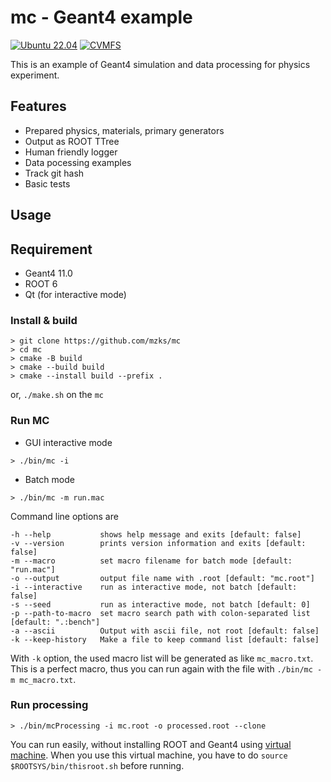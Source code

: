 # mc - Geant4 example


[![Ubuntu 22.04](https://github.com/mzks/mc/actions/workflows/ubuntu.yml/badge.svg)](https://github.com/mzks/mc/actions/workflows/ubuntu.yml)
[![CVMFS](https://github.com/mzks/mc/actions/workflows/cvmfs.yml/badge.svg)](https://github.com/mzks/mc/actions/workflows/cvmfs.yml)

This is an example of Geant4 simulation and data processing for physics experiment.

## Features

- Prepared physics, materials, primary generators
- Output as ROOT TTree
- Human friendly logger
- Data pocessing examples
- Track git hash
- Basic tests

## Usage

## Requirement
- Geant4 11.0
- ROOT 6
- Qt (for interactive mode)

### Install & build
```
> git clone https://github.com/mzks/mc
> cd mc
> cmake -B build
> cmake --build build
> cmake --install build --prefix .
```
or, `./make.sh` on the `mc`

### Run MC

 - GUI interactive mode
```
> ./bin/mc -i
```

 - Batch mode
```
> ./bin/mc -m run.mac
```
Command line options are 
```
-h --help          	shows help message and exits [default: false]
-v --version       	prints version information and exits [default: false]
-m --macro         	set macro filename for batch mode [default: "run.mac"]
-o --output        	output file name with .root [default: "mc.root"]
-i --interactive   	run as interactive mode, not batch [default: false]
-s --seed          	run as interactive mode, not batch [default: 0]
-p --path-to-macro 	set macro search path with colon-separated list [default: ".:bench"]
-a --ascii         	Output with ascii file, not root [default: false]
-k --keep-history  	Make a file to keep command list [default: false]
```
With `-k` option, the used macro list will be generated as like `mc_macro.txt`.
This is a perfect macro, thus you can run again with the file with `./bin/mc -m mc_macro.txt`.


### Run processing
```
> ./bin/mcProcessing -i mc.root -o processed.root --clone
```


You can run easily, without installing ROOT and Geant4 using [virtual machine](https://wiki.kek.jp/display/geant4/Geant4+Virtual+Machine).
When you use this virtual machine, you have to do `source $ROOTSYS/bin/thisroot.sh` before running.

